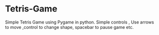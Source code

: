 # Tetris-Game
Simple Tetris Game using Pygame in python. Simple controls , Use arrows to move ,control to change shape, spacebar to pause game etc.
